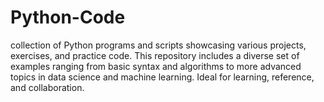 # Python-Code
collection of Python programs and scripts showcasing various projects, exercises, and practice code. This repository includes a diverse set of examples ranging from basic syntax and algorithms to more advanced topics in data science and machine learning. Ideal for learning, reference, and collaboration.
